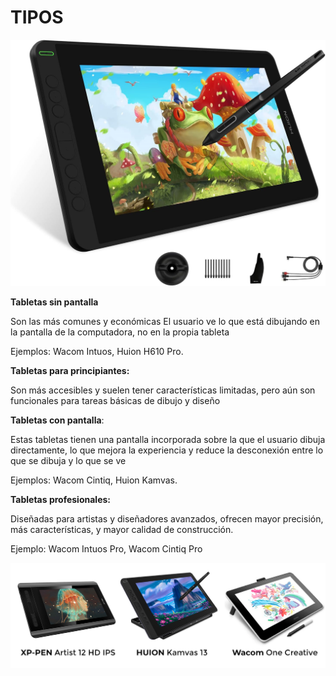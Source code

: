 # TIPOS


<p align="center">
  <img src="/img/rana.jpg" alt="![economia](/img/rana.jpg)"/>
</p>


**Tabletas sin pantalla**


Son las más comunes y económicas
El usuario ve lo que está dibujando en la pantalla de la computadora, no en la propia tableta


Ejemplos: Wacom Intuos, Huion H610 Pro.



**Tabletas para principiantes:**


Son más accesibles y suelen tener características limitadas,
pero aún son funcionales para tareas básicas de dibujo y diseño



**Tabletas con pantalla**: 


Estas tabletas tienen una pantalla incorporada sobre la que el usuario dibuja directamente,
lo que mejora la experiencia y reduce la desconexión entre lo que se dibuja y lo que se ve 


Ejemplos: Wacom Cintiq, Huion Kamvas.



**Tabletas profesionales:**


Diseñadas para artistas y diseñadores avanzados, ofrecen mayor precisión, más características,
y mayor calidad de construcción. 


Ejemplo: Wacom Intuos Pro, Wacom Cintiq Pro


<p align="center">
  <img src="/img/tipos.jpg" alt="![economia](/img/tipos.jpg)"/>
</p>
